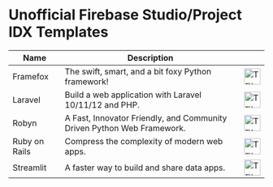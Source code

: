 # Unofficial Firebase Studio/Project IDX Templates

| Name | Description | |
| --- | --- | --- |
| Framefox | The swift, smart, and a bit foxy Python framework! | <a href="https://idx.google.com/new?template=https://github.com/arifnd/idx-templates/tree/main/python-framefox"><img height="32" alt="Try in IDX" src="https://cdn.idx.dev/btn/try_dark_32.svg"></a> |
| Laravel | Build a web application with Laravel 10/11/12 and PHP. | <a href="https://idx.google.com/new?template=https://github.com/arifnd/idx-templates/tree/main/laravel-advanced"><img height="32" alt="Try in IDX" src="https://cdn.idx.dev/btn/try_dark_32.svg"></a> |
| Robyn | A Fast, Innovator Friendly, and Community Driven Python Web Framework. | <a href="https://idx.google.com/new?template=https://github.com/arifnd/idx-templates/tree/main/python-robyn"><img height="32" alt="Try in IDX" src="https://cdn.idx.dev/btn/try_dark_32.svg"></a> |
| Ruby on Rails | Compress the complexity of modern web apps. | <a href="https://idx.google.com/new?template=https://github.com/arifnd/idx-templates/tree/main/ruby-on-rails"><img height="32" alt="Try in IDX" src="https://cdn.idx.dev/btn/try_dark_32.svg"></a> |
| Streamlit | A faster way to build and share data apps. | <a href="https://idx.google.com/new?template=https://github.com/arifnd/idx-templates/tree/main/streamlit"><img height="32" alt="Try in IDX" src="https://cdn.idx.dev/btn/try_dark_32.svg"></a> |
